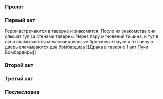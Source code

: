 ### Пролог
### Первый акт 

Герои встречаются в таверне и знакомятся. После их знакомства они слышат гул за стенами таверны. Через пару мгновений тишина, и тут в окна вламываются механизированные бронзовые пауки а в главную дверь вламываются два бомбардира [[Драка в таверне 1 акт Пуки Бомбардиры]] 
### Второй акт 

### Третий акт 

### Послесловие